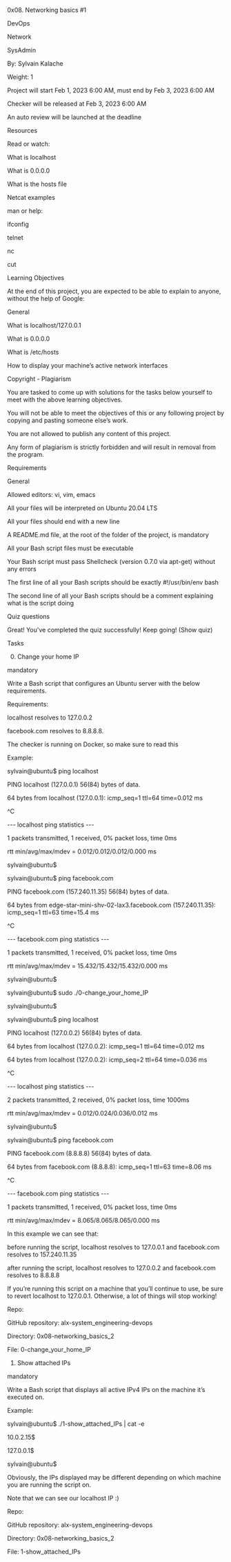 0x08. Networking basics #1

DevOps

Network

SysAdmin

 By: Sylvain Kalache

 Weight: 1

 Project will start Feb 1, 2023 6:00 AM, must end by Feb 3, 2023 6:00 AM

 Checker will be released at Feb 3, 2023 6:00 AM

 An auto review will be launched at the deadline





Resources

Read or watch:



What is localhost

What is 0.0.0.0

What is the hosts file

Netcat examples

man or help:



ifconfig

telnet

nc

cut

Learning Objectives

At the end of this project, you are expected to be able to explain to anyone, without the help of Google:



General

What is localhost/127.0.0.1

What is 0.0.0.0

What is /etc/hosts

How to display your machine’s active network interfaces

Copyright - Plagiarism

You are tasked to come up with solutions for the tasks below yourself to meet with the above learning objectives.

You will not be able to meet the objectives of this or any following project by copying and pasting someone else’s work.

You are not allowed to publish any content of this project.

Any form of plagiarism is strictly forbidden and will result in removal from the program.

Requirements

General

Allowed editors: vi, vim, emacs

All your files will be interpreted on Ubuntu 20.04 LTS

All your files should end with a new line

A README.md file, at the root of the folder of the project, is mandatory

All your Bash script files must be executable

Your Bash script must pass Shellcheck (version 0.7.0 via apt-get) without any errors

The first line of all your Bash scripts should be exactly #!/usr/bin/env bash

The second line of all your Bash scripts should be a comment explaining what is the script doing

Quiz questions

Great! You've completed the quiz successfully! Keep going! (Show quiz)

Tasks

0. Change your home IP

mandatory

Write a Bash script that configures an Ubuntu server with the below requirements.



Requirements:



localhost resolves to 127.0.0.2

facebook.com resolves to 8.8.8.8.

The checker is running on Docker, so make sure to read this

Example:



sylvain@ubuntu$ ping localhost

PING localhost (127.0.0.1) 56(84) bytes of data.

64 bytes from localhost (127.0.0.1): icmp_seq=1 ttl=64 time=0.012 ms

^C

--- localhost ping statistics ---

1 packets transmitted, 1 received, 0% packet loss, time 0ms

rtt min/avg/max/mdev = 0.012/0.012/0.012/0.000 ms

sylvain@ubuntu$

sylvain@ubuntu$ ping facebook.com

PING facebook.com (157.240.11.35) 56(84) bytes of data.

64 bytes from edge-star-mini-shv-02-lax3.facebook.com (157.240.11.35): icmp_seq=1 ttl=63 time=15.4 ms

^C

--- facebook.com ping statistics ---

1 packets transmitted, 1 received, 0% packet loss, time 0ms

rtt min/avg/max/mdev = 15.432/15.432/15.432/0.000 ms

sylvain@ubuntu$

sylvain@ubuntu$ sudo ./0-change_your_home_IP

sylvain@ubuntu$

sylvain@ubuntu$ ping localhost

PING localhost (127.0.0.2) 56(84) bytes of data.

64 bytes from localhost (127.0.0.2): icmp_seq=1 ttl=64 time=0.012 ms

64 bytes from localhost (127.0.0.2): icmp_seq=2 ttl=64 time=0.036 ms

^C

--- localhost ping statistics ---

2 packets transmitted, 2 received, 0% packet loss, time 1000ms

rtt min/avg/max/mdev = 0.012/0.024/0.036/0.012 ms

sylvain@ubuntu$

sylvain@ubuntu$ ping facebook.com

PING facebook.com (8.8.8.8) 56(84) bytes of data.

64 bytes from facebook.com (8.8.8.8): icmp_seq=1 ttl=63 time=8.06 ms

^C

--- facebook.com ping statistics ---

1 packets transmitted, 1 received, 0% packet loss, time 0ms

rtt min/avg/max/mdev = 8.065/8.065/8.065/0.000 ms

In this example we can see that:



before running the script, localhost resolves to 127.0.0.1 and facebook.com resolves to 157.240.11.35

after running the script, localhost resolves to 127.0.0.2 and facebook.com resolves to 8.8.8.8

If you’re running this script on a machine that you’ll continue to use, be sure to revert localhost to 127.0.0.1. Otherwise, a lot of things will stop working!



Repo:



GitHub repository: alx-system_engineering-devops

Directory: 0x08-networking_basics_2

File: 0-change_your_home_IP

  

1. Show attached IPs

mandatory

Write a Bash script that displays all active IPv4 IPs on the machine it’s executed on.



Example:



sylvain@ubuntu$ ./1-show_attached_IPs | cat -e

10.0.2.15$

127.0.0.1$

sylvain@ubuntu$

Obviously, the IPs displayed may be different depending on which machine you are running the script on.



Note that we can see our localhost IP :)



Repo:



GitHub repository: alx-system_engineering-devops

Directory: 0x08-networking_basics_2

File: 1-show_attached_IPs

  
